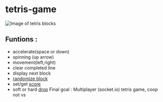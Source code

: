 # tetris-game
![Image of tetris blocks](http://meatfighter.com/tetrisprinteralgorithm/names.png)
## Funtions :
  * accelerate(space or down)
  * spinning (up arrow)
  * movement(left,right)
  * clear completed line
  * display next block
  * [randomize block](http://tetris.wikia.com/wiki/Random_Generator)
  * set/get [score](http://tetris.wikia.com/wiki/Scoring)
  * soft or hard [drop](http://tetris.wikia.com/wiki/Drop)
Final goal : Multiplayer (socket.io) tetris game, coop not vs
  
  
